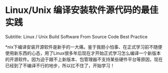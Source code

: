 # Linux/Unix 编译安装软件源代码的最佳实践
Subtitle: Linux / Unix Build Software From Source Code Best Practice

*nix下编译安装开源软件是新手的一大痛。鉴于我胆小怕事、在正式学习前不随便使用新东西的心态，用了Linux很多年后现在才开始正式学习怎么编译一个新版本的开源软件。因为迫于跟不上新版本、包管理器不支持某些硬件平台等原因，现在已经到了不编译不行的地步，所以扛不住了，开始学习！


